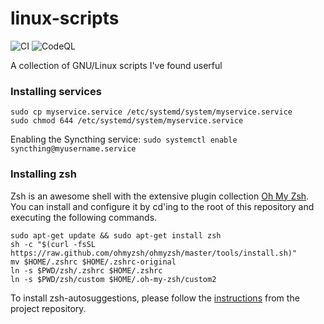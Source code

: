 # linux-scripts
![CI](https://github.com/AgenttiX/linux-scripts/workflows/CI/badge.svg)
![CodeQL](https://github.com/AgenttiX/linux-scripts/workflows/CodeQL/badge.svg)

A collection of GNU/Linux scripts I've found userful


### Installing services
```
sudo cp myservice.service /etc/systemd/system/myservice.service
sudo chmod 644 /etc/systemd/system/myservice.service
```

Enabling the Syncthing service: `sudo systemctl enable syncthing@myusername.service`


### Installing zsh
Zsh is an awesome shell with the extensive plugin collection [Oh My Zsh](https://ohmyz.sh/).
You can install and configure it by cd'ing to the root of this repository and executing the following commands.

```
sudo apt-get update && sudo apt-get install zsh
sh -c "$(curl -fsSL https://raw.github.com/ohmyzsh/ohmyzsh/master/tools/install.sh)"
mv $HOME/.zshrc $HOME/.zshrc-original
ln -s $PWD/zsh/.zshrc $HOME/.zshrc
ln -s $PWD/zsh/custom $HOME/.oh-my-zsh/custom2
```

To install zsh-autosuggestions, please follow the
[instructions](https://github.com/zsh-users/zsh-autosuggestions/blob/master/INSTALL.md)
from the project repository.
